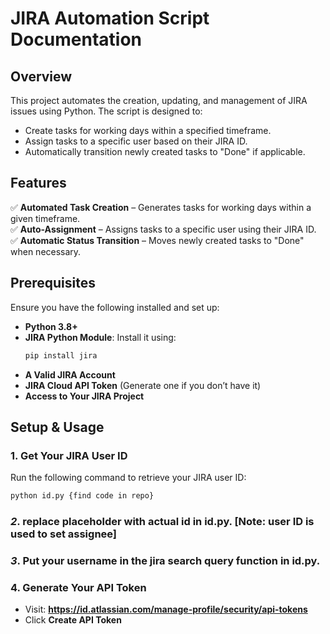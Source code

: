 # **JIRA Automation Script Documentation**  

## **Overview**  
This project automates the creation, updating, and management of JIRA issues using Python. The script is designed to:  
- Create tasks for working days within a specified timeframe.  
- Assign tasks to a specific user based on their JIRA ID.  
- Automatically transition newly created tasks to "Done" if applicable.  

## **Features**  
✅ **Automated Task Creation** – Generates tasks for working days within a given timeframe.  
✅ **Auto-Assignment** – Assigns tasks to a specific user using their JIRA ID.  
✅ **Automatic Status Transition** – Moves newly created tasks to "Done" when necessary.  

## **Prerequisites**  
Ensure you have the following installed and set up:  
- **Python 3.8+**  
- **JIRA Python Module**: Install it using:  
  ```sh
  pip install jira
  ```
- **A Valid JIRA Account**  
- **JIRA Cloud API Token** (Generate one if you don’t have it)  
- **Access to Your JIRA Project**  


## **Setup & Usage**  

### **1. Get Your JIRA User ID**  
Run the following command to retrieve your JIRA user ID:  
```sh
python id.py {find code in repo}
```
### *2*. replace placeholder with actual id in **id.py**. [Note: user ID is used to set assignee]

### *3*. Put your username in the jira search query function in **id.py**. 

### **4. Generate Your API Token**  
- Visit: **https://id.atlassian.com/manage-profile/security/api-tokens**  
- Click **Create API Token**  


